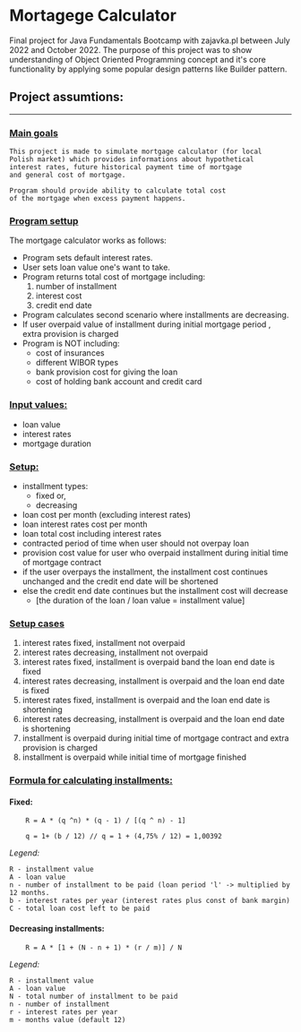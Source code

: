 # Mortagege Calculator
Final project for Java Fundamentals Bootcamp with zajavka.pl between July 2022 and October 2022. The purpose of this project was to show understanding of Object Oriented Programming concept and it's core functionality by applying some popular design patterns like Builder pattern.

## Project assumtions:

------------------------------------

### <u>Main goals</u>

    This project is made to simulate mortgage calculator (for local
    Polish market) which provides informations about hypothetical 
    interest rates, future historical payment time of mortgage 
    and general cost of mortgage.

    Program should provide ability to calculate total cost 
    of the mortgage when excess payment happens.

### <u>Program settup</u>

The mortgage calculator works as follows:

* Program sets default interest rates.
* User sets loan value one's want to take.
* Program returns total cost of mortgage including:
    1. number of installment
    2. interest cost
    3. credit end date
* Program calculates second scenario where installments
  are decreasing.
* If user overpaid value of installment during initial
  mortgage period , extra provision is charged
* Program is NOT including:
  * cost of insurances 
  * different WIBOR types
  * bank provision cost for giving the loan
  * cost of holding bank account and credit card

### <u>Input values:</u>

* loan value
* interest rates
* mortgage duration

### <u>Setup:</u>

* installment types:
    - fixed or,
    - decreasing
* loan cost per month (excluding interest rates)
* loan interest rates cost per month
* loan total cost including interest rates
* contracted period of time when user should not overpay
  loan
* provision cost value for user who overpaid installment
  during initial time of mortgage contract
* if the user overpays the installment, the installment
  cost continues unchanged and the credit end date will be shortened
* else the credit end date continues but the installment
  cost will decrease
    * [the duration of the loan / loan value = installment value]

### <u>Setup cases</u> ###

1. interest rates fixed, installment not overpaid
2. interest rates decreasing, installment not overpaid
3. interest rates fixed, installment is overpaid band the loan end date is fixed
4. interest rates decreasing, installment is overpaid and the loan end date is fixed
5. interest rates fixed, installment is overpaid and the loan end date is shortening
6. interest rates decreasing, installment is overpaid and the loan end date is shortening
7. installment is overpaid during initial time of mortgage contract and extra provision is charged
8. installment is overpaid while initial time of mortgage finished

### <u>Formula for calculating installments:</u>

#### Fixed:
```
    R = A * (q ^n) * (q - 1) / [(q ^ n) - 1]
    
    q = 1+ (b / 12) // q = 1 + (4,75% / 12) = 1,00392
```
*Legend:*

    R - installment value
    A - loan value
    n - number of installment to be paid (loan period 'l' -> multiplied by 12 months.
    b - interest rates per year (interest rates plus const of bank margin)
    C - total loan cost left to be paid

#### Decreasing installments:
```
    R = A * [1 + (N - n + 1) * (r / m)] / N
```
*Legend:*
    
    R - installment value
    A - loan value
    N - total number of installment to be paid
    n - number of installment
    r - interest rates per year
    m - months value (default 12)
    




